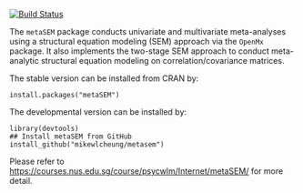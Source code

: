 [![Build Status](https://travis-ci.org/mikewlcheung/metasem.svg?branch=master)](https://travis-ci.org/mikewlcheung/metasem)

The `metaSEM` package conducts univariate and multivariate meta-analyses using a structural equation modeling (SEM) approach via the `OpenMx` package. It also implements the two-stage SEM approach to conduct meta-analytic structural equation modeling on correlation/covariance matrices.

The stable version can be installed from CRAN by:
```
install.packages("metaSEM")
```

The developmental version can be installed by:
```
library(devtools)
## Install metaSEM from GitHub
install_github("mikewlcheung/metasem")
```

Please refer to https://courses.nus.edu.sg/course/psycwlm/Internet/metaSEM/ for more detail.
